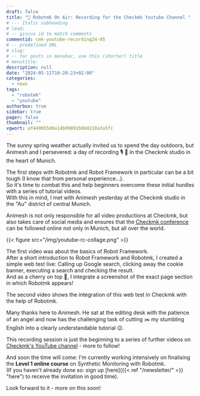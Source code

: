 ```yaml
---
draft: false
title: "🔔 Robotmk On Air: Recording for the Checkmk Youtube Channel "
# --- Italic subheading
# lead: 
# -- giscus id to match comments
commentid: cmk-youtube-recording24-05
# -- predefined URL
# slug: 
# -- for posts in menubar, use this (shorter) title
# menutitle: 
description: null
date: "2024-05-11T10:20:23+02:00"
categories:
  - news
tags:
  - "robotmk"
  - "youtube"
authorbox: true
sidebar: true
pager: false
thumbnail: ""
vgwort: af449055d6a14b09891b6b9210a3a5fc
---
```


The sunny spring weather actually invited us to spend the day outdoors, but Animesh and I persevered: a day of recording 🎙️ 🎥 in the Checkmk studio in the heart of Munich. 



<!--more-->


The first steps with Robotmk and Robot Framework in particular can be a bit tough (I know that from personal experience...).  
So it's time to combat this and help beginners overcome these initial hurdles with a series of tutorial videos.  
With this in mind, I met with Animesh yesterday at the Checkmk studio in the "Au" district of central Munich.  

Animesh is not only responsible for all video productions at Checkmk, but also takes care of social media and ensures that the [Checkmk conference](https://conference.checkmk.com) can be followed online not only in Munich, but all over the world.  

{{< figure src="/img/youtube-rc-collage.png" >}}

The first video was about the basics of Robot Framework.  
After a short introduction to Robot Framework and Robotmk, I created a simple web test live: Calling up Google search, clicking away the cookie banner, executing a search and checking the result.  
And as a cherry on top 🍒, I integrate a screenshot of the exact page section in which Robotmk appears!

The second video shows the integration of this web test in Checkmk with the help of Robotmk.  

Many thanks here to Animesh. He sat at the editing desk with the patience of an angel and now has the challenging task of cutting ✂️ my stumbling English into a clearly understandable tutorial 😉.

This recording session is just the beginning to a series of further videos on [Checkmk's YouTube channel](https://www.youtube.com/@checkmk-channel) - more to follow!

And soon the time will come: I'm currently working intensively on finalising the **Level 1 online course** on Synthetic Monitoring with Robotmk.  
(If you haven't already done so: sign up [here]({{< ref "/newsletter/" >}} "here") to receive the invitation in good time). 

Look forward to it - more on this soon!